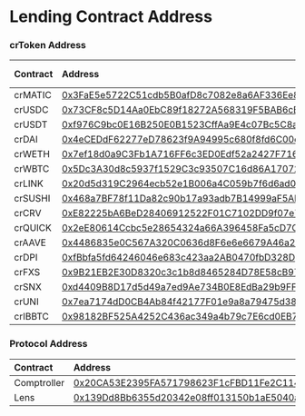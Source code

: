 # Lending Contract Address

### crToken Address

| Contract | Address | Flash Loans |
| :--- | :--- | :--- |
| crMATIC | [0x3FaE5e5722C51cdb5B0afD8c7082e8a6AF336Ee8](https://polygonscan.com/address/0x3fae5e5722c51cdb5b0afd8c7082e8a6af336ee8) | Yes |
| crUSDC | [0x73CF8c5D14Aa0EbC89f18272A568319F5BAB6cBD](https://polygonscan.com/address/0x73CF8c5D14Aa0EbC89f18272A568319F5BAB6cBD) | Yes |
| crUSDT | [0xf976C9bc0E16B250E0B1523CffAa9E4c07Bc5C8a](https://polygonscan.com/address/0xf976C9bc0E16B250E0B1523CffAa9E4c07Bc5C8a) | Yes |
| crDAI | [0x4eCEDdF62277eD78623f9A94995c680f8fd6C00e](https://polygonscan.com/address/0x4eCEDdF62277eD78623f9A94995c680f8fd6C00e) | Yes |
| crWETH | [0x7ef18d0a9C3Fb1A716FF6c3ED0Edf52a2427F716](https://polygonscan.com/address/0x7ef18d0a9C3Fb1A716FF6c3ED0Edf52a2427F716) | Yes |
| crWBTC | [0x5Dc3A30d8c5937f1529C3c93507C16d86A17072A](https://polygonscan.com/address/0x5Dc3A30d8c5937f1529C3c93507C16d86A17072A) | Yes |
| crLINK | [0x20d5d319C2964ecb52e1B006a4C059b7f6d6ad0a](https://polygonscan.com/address/0x20d5d319C2964ecb52e1B006a4C059b7f6d6ad0a) | Yes |
| crSUSHI | [0x468a7BF78f11Da82c90b17a93adb7B14999aF5AB](https://polygonscan.com/address/0x468a7BF78f11Da82c90b17a93adb7B14999aF5AB) | Yes |
| crCRV | [0xE82225bA6BeD28406912522F01C7102DD9f07e78](https://polygonscan.com/address/0xE82225bA6BeD28406912522F01C7102DD9f07e78) | Yes |
| crQUICK | [0x2eE80614Ccbc5e28654324a66A396458Fa5cD7Cc](https://polygonscan.com/address/0x2eE80614Ccbc5e28654324a66A396458Fa5cD7Cc) | Yes |
| crAAVE | [0x4486835e0C567A320C0636d8F6e6e6679A46a271](https://polygonscan.com/address/0x4486835e0c567a320c0636d8f6e6e6679a46a271) | Yes |
| crDPI | [0xfBbfa5fd64246046e683c423aa2AB0470fbD328D](https://polygonscan.com/address/0xfBbfa5fd64246046e683c423aa2AB0470fbD328D) | Yes |
| crFXS | [0x9B21EB2E30D8320c3c1b8d8465284D78E58cB971](https://polygonscan.com/address/0x9B21EB2E30D8320c3c1b8d8465284D78E58cB971) | Yes |
| crSNX | [0xd4409B8D17d5d49a7ed9Ae734B0E8EdBa29b9FFA](https://polygonscan.com/address/0xd4409B8D17d5d49a7ed9Ae734B0E8EdBa29b9FFA) | Yes |
| crUNI | [0x7ea7174dD0CB4Ab84f42177F01e9a8a79475d381](https://polygonscan.com/address/0x7ea7174dD0CB4Ab84f42177F01e9a8a79475d381) | Yes |
| crIBBTC | [0x98182BF525A4252C436ac349a4b79c7E6cd0EB7A](https://polygonscan.com/address/0x98182BF525A4252C436ac349a4b79c7E6cd0EB7A) | Yes |

### Protocol Address

| Contract | Address |
| :--- | :--- |
| Comptroller | [0x20CA53E2395FA571798623F1cFBD11Fe2C114c24](https://polygonscan.com/address/0x20CA53E2395FA571798623F1cFBD11Fe2C114c24) |
| Lens | [0x139Dd8Bb6355d20342e08ff013150b1aE5040a42](https://polygonscan.com/address/0x139Dd8Bb6355d20342e08ff013150b1aE5040a42) |

